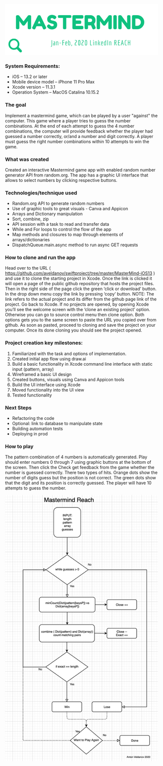 

![](DOCUMENTATION/imagemast.png)



### System Requirements:
-    iOS – 13.2 or later
-    Mobile device model – iPhone 11 Pro Max
-    Xcode version – 11.3.1
-    Operation System – MacOS Catalina 10.15.2


### The goal

Implement a mastermind game, which can be played by a user "against" the computer.
This game where a player tries to guess the number combinations.
At the end of each attempt to guess the 4 number combinations, the computer will provide feedback whether the player had guessed a number correctly, or/and a number and digit correctly.
A player must guess the right number combinations within 10 attempts to win the game.


### What was created

Created an interactive Mastermind game app with enabled random number generator API from random.org. The app has a graphic UI interface that allows to select numbers by clicking respective buttons. 
 
 
### Technologies/technique used

-    Random.org API to generate random numbers
-    Use of graphic tools to great visuals - Canva and Appicon
-    Arrays and Dictionary manipulation
-    Sort, combine, zip
-    API session with a task to read and transfer data
-    While and For loops to control the flow of the app
-    Map methods and closures to map through elements of arrays/dictionaries
-    DispatchQueue.main.async method to run async GET requests


### How to clone and run the app

Head over to the URL ( https://github.com/aveldanov/swiftproject/tree/master/MasterMind-iOS13 ) and use it to clone the starting project in Xcode.
Once the link is clicked it will open a page of the public github repository that hosts the project files.
Then in the right side of the page click the green ‘click or download’ button. In the drop down menu copy the link by pressing ‘copy’ button. NOTE: The link refers to the actual project and its differ from the github page link of the project. 
Go back to Xcode. If no projects are opened, by opening Xcode you’ll see the welcome screen with the ‘clone an existing project’ option. Otherwise you can go to source control menu then clone option. Both options gets you to the same screen to paste the URL you copied over from github. As soon as pasted, proceed to cloning and save the project on your computer. Once its done cloning you should see the project opened. 


### Project creation key milestones:

1.    Familiarized with the task and options of implementation. 
2.    Created initial app flow using draw.ai
3.    Build a basic functionality in Xcode command line interface with static input (pattern, array)
4.    Wireframed a basic UI design
5.    Created buttons, visuals using Canva and Appicon tools
6.    Build the UI interface using Xcode
7.    Moved functionality into the UI view
8.    Tested functionality


### Next Steps

-    Refactoring the code
-    Optional: link to database to manipulate state
-    Building automation tests
-    Deploying in prod


### How to play

The pattern combination of 4 numbers is automatically generated. Play should enter numbers 0 through 7 using graphic buttons at the bottom of the screen. Then click the Check get feedback from the game whether the number is guessed correctly. There two types of hits.
Orange dots show the number of digits guess but the position is not correct. The green dots show that the digit and its position is correctly guessed. The player will have 10 attempts to guess the number. 



![](DOCUMENTATION/MasterMindFlow.jpg)


